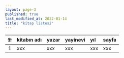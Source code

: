 ```yaml
---
layout: page-3
published: true
last_modified_at: 2022-01-14
title: "kitap listesi"  
---
```


| ⁜ | kitabın adı | yazar | yayinevi | yıl | sayfa |
|:---:|:---- |:----|:---- |:---- |:---- |
| 1 | xxx | xxx | xxx | xxx | xxx |
  
<div style="clear:both"></div>
